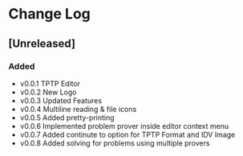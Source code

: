 # Change Log

## [Unreleased]

### Added

- v0.0.1 TPTP Editor
- v0.0.2 New Logo
- v0.0.3 Updated Features
- v0.0.4 Multiline reading & file icons
- v0.0.5 Added pretty-printing
- v0.0.6 Implemented problem prover inside editor context menu
- v0.0.7 Added continute to option for TPTP Format and IDV Image
- v0.0.8 Added solving for problems using multiple provers